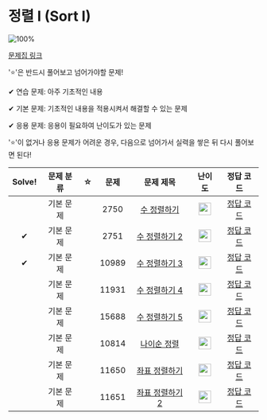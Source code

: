 # 정렬 I (Sort I)

![100%](https://progress-bar.dev/2/?scale=8&title=progress&width=500&color=babaca&suffix=/8)

[문제집 링크](https://www.acmicpc.net/workbook/view/7317)

'⭐️'은 반드시 풀어보고 넘어가야할 문제!

✔ 연습 문제: 아주 기초적인 내용

✔ 기본 문제: 기초적인 내용을 적용시켜서 해결할 수 있는 문제

✔ 응용 문제: 응용이 필요하여 난이도가 있는 문제


'⭐️'이 없거나 응용 문제가 어려운 경우, 다음으로 넘어가서 실력을 쌓은 뒤 다시 풀어보면 된다!

| Solve! | 문제 분류 | ☆ | 문제 | 문제 제목 | 난이도 | 정답 코드 |
| :--: | :--: | :--: | :--: | :--: | :--: | :--: |
|| 기본 문제 || 2750 | [수 정렬하기](https://www.acmicpc.net/problem/2750) | <img height="25px" width="25px" src="https://static.solved.ac/tier_small/4.svg"/> | [정답 코드](../0x0B_Sort_I/2750.cpp) |
| ✔ | 기본 문제 || 2751 | [수 정렬하기 2](https://www.acmicpc.net/problem/2751) | <img height="25px" width="25px" src="https://static.solved.ac/tier_small/6.svg"/> | [정답 코드](../0x0B_Sort_I/2751.cpp) |
| ✔ | 기본 문제 || 10989 | [수 정렬하기 3](https://www.acmicpc.net/problem/10989) | <img height="25px" width="25px" src="https://static.solved.ac/tier_small/5.svg"/> | [정답 코드](../0x0B_Sort_I/10989.cpp) |
|| 기본 문제 || 11931 | [수 정렬하기 4](https://www.acmicpc.net/problem/11931) | <img height="25px" width="25px" src="https://static.solved.ac/tier_small/6.svg"/> | [정답 코드](../0x0B_Sort_I/11931.cpp) |
|| 기본 문제 || 15688 | [수 정렬하기 5](https://www.acmicpc.net/problem/15688) | <img height="25px" width="25px" src="https://static.solved.ac/tier_small/6.svg"/> | [정답 코드](../0x0B_Sort_I/15688.cpp) |
|| 기본 문제 || 10814 | [나이순 정렬](https://www.acmicpc.net/problem/10814) | <img height="25px" width="25px" src="https://static.solved.ac/tier_small/6.svg"/> | [정답 코드](../0x0B_Sort_I/10814.cpp) |
|| 기본 문제 || 11650 | [좌표 정렬하기](https://www.acmicpc.net/problem/11650) | <img height="25px" width="25px" src="https://static.solved.ac/tier_small/6.svg"/> | [정답 코드](../0x0B_Sort_I/11650.cpp) |
|| 기본 문제 || 11651 | [좌표 정렬하기 2](https://www.acmicpc.net/problem/11651) | <img height="25px" width="25px" src="https://static.solved.ac/tier_small/6.svg"/> | [정답 코드](../0x0B_Sort_I/11651.cpp) |
